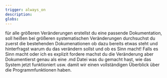 ```yaml
---
trigger: always_on
description: 
globs: 
---
```

für alle größeren Veränderungen erstellst du eine passende Dokumentation, soll heißen bei größeren systematischen Veränderungen durchsuchst du zuerst die bestehenden Dokumenationen ob dazu bereits etwas steht und hinterfragst warum du das verändern sollst und ob es Sinn macht! Falls es Sinn macht oder ich es explizit fordere machst du die Veränderung aber Dokumentierst genau als eine .md Datei was du gemacht hast, wie das System jetzt funktioniert usw. damit wir einen vollständigen Überblick über die Programmfunktionen haben.
